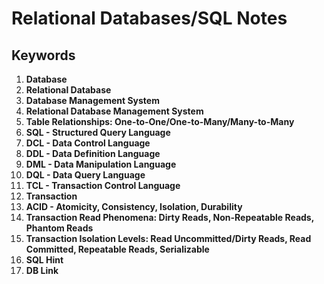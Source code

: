 # Relational Databases/SQL Notes

## Keywords
 1. **Database**
 2. **Relational Database**
 3. **Database Management System**
 4. **Relational Database Management System**
 5. **Table Relationships: One-to-One/One-to-Many/Many-to-Many**
 6. **SQL - Structured Query Language**
 7. **DCL - Data Control Language**
 8. **DDL - Data Definition Language**
 9. **DML - Data Manipulation Language**
 10. **DQL - Data Query Language**
 11. **TCL - Transaction Control Language**
 12. **Transaction**
 13. **ACID - Atomicity, Consistency, Isolation, Durability**
 14. **Transaction Read Phenomena: Dirty Reads, Non-Repeatable Reads, Phantom Reads**
 15. **Transaction Isolation Levels: Read Uncommitted/Dirty Reads, Read Committed, Repeatable Reads, Serializable**
 16. **SQL Hint**
 17. **DB Link**
